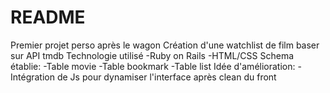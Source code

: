 # README

Premier projet perso après le wagon
Création d'une watchlist de film baser sur API tmdb
Technologie utilisé
  -Ruby on Rails
  -HTML/CSS
Schema établie: 
  -Table movie
  -Table bookmark
  -Table list
Idée d'amélioration: 
  -Intégration de Js pour dynamiser l'interface après clean du front
